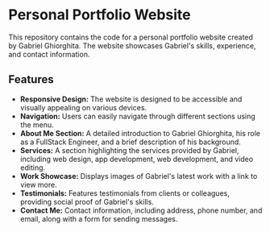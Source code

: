 # Personal Portfolio Website

This repository contains the code for a personal portfolio website created by Gabriel Ghiorghita. The website showcases Gabriel's skills, experience, and contact information.


## Features

- **Responsive Design:** The website is designed to be accessible and visually appealing on various devices.
- **Navigation:** Users can easily navigate through different sections using the menu.
- **About Me Section:** A detailed introduction to Gabriel Ghiorghita, his role as a FullStack Engineer, and a brief description of his background.
- **Services:** A section highlighting the services provided by Gabriel, including web design, app development, web development, and video editing.
- **Work Showcase:** Displays images of Gabriel's latest work with a link to view more.
- **Testimonials:** Features testimonials from clients or colleagues, providing social proof of Gabriel's skills.
- **Contact Me:** Contact information, including address, phone number, and email, along with a form for sending messages.

